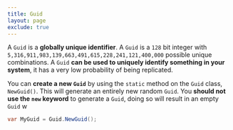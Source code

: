 ```yaml
---
title: Guid
layout: page
exclude: true
---
```


A `Guid` is a **globally unique identifier**. A `Guid` is a `128` bit integer with `5,316,911,983,139,663,491,615,228,241,121,400,000` possible unique combinations. A `Guid` **can be used to uniquely identify something in your system**, it has a very low probability of being replicated.

You can **create a new `Guid`** by using the `static` method on the `Guid` class, `NewGuid()`. This will generate an entirely new random `Guid`. You **should not use the `new` keyword** to generate a `Guid`, doing so will result in an empty `Guid` w
```csharp
var MyGuid = Guid.NewGuid();
```

<!--stackedit_data:
eyJoaXN0b3J5IjpbNTgzODI0NjE5LDE5ODIyNjIyMjNdfQ==
-->